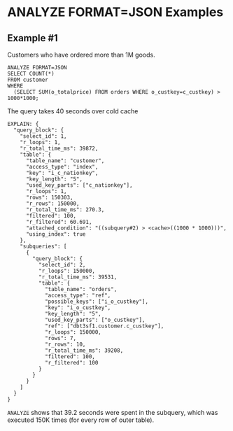 
# ANALYZE FORMAT=JSON Examples

## Example #1


Customers who have ordered more than 1M goods.


```
ANALYZE FORMAT=JSON
SELECT COUNT(*)
FROM customer
WHERE
  (SELECT SUM(o_totalprice) FROM orders WHERE o_custkey=c_custkey) > 1000*1000;
```

The query takes 40 seconds over cold cache


```
EXPLAIN: {
  "query_block": {
    "select_id": 1,
    "r_loops": 1,
    "r_total_time_ms": 39872,
    "table": {
      "table_name": "customer",
      "access_type": "index",
      "key": "i_c_nationkey",
      "key_length": "5",
      "used_key_parts": ["c_nationkey"],
      "r_loops": 1,
      "rows": 150303,
      "r_rows": 150000,
      "r_total_time_ms": 270.3,
      "filtered": 100,
      "r_filtered": 60.691,
      "attached_condition": "((subquery#2) > <cache>((1000 * 1000)))",
      "using_index": true
    },
    "subqueries": [
      {
        "query_block": {
          "select_id": 2,
          "r_loops": 150000,
          "r_total_time_ms": 39531,
          "table": {
            "table_name": "orders",
            "access_type": "ref",
            "possible_keys": ["i_o_custkey"],
            "key": "i_o_custkey",
            "key_length": "5",
            "used_key_parts": ["o_custkey"],
            "ref": ["dbt3sf1.customer.c_custkey"],
            "r_loops": 150000,
            "rows": 7,
            "r_rows": 10,
            "r_total_time_ms": 39208,
            "filtered": 100,
            "r_filtered": 100
          }
        }
      }
    ]
  }
}
```

`ANALYZE` shows that 39.2 seconds were spent in the subquery, which was executed 150K times (for every row of outer table).

